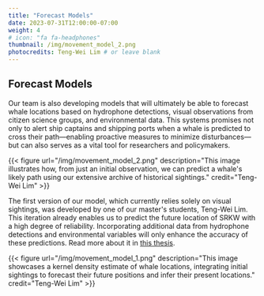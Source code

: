 ```yaml
---
title: "Forecast Models"
date: 2023-07-31T12:00:00-07:00
weight: 4
# icon: "fa fa-headphones"
thumbnail: /img/movement_model_2.png
photocredits: Teng-Wei Lim # or leave blank
---
```


## Forecast Models

Our team is also developing models that will ultimately be able to forecast whale locations based on hydrophone detections, visual observations from citizen science groups, and environmental data. This systems promises not only to alert ship captains and shipping ports when a whale is predicted to cross their path—enabling proactive measures to minimize disturbances—but can also serves as a vital tool for researchers and policymakers.

{{< figure url="/img/movement_model_2.png" description="This image illustrates how, from just an initial observation, we can predict a whale's likely path using our extensive archive of historical sightings." credit="Teng-Wei Lim" >}}

The first version of our model, which currently relies solely on visual sightings, was developed by one of our master's students, Teng-Wei Lim. This iteration already enables us to predict the future location of SRKW with a high degree of reliability. Incorporating additional data from hydrophone detections and environmental variables will only enhance the accuracy of these predictions. Read more about it in [this thesis](https://theses.lib.sfu.ca/file/thesis/7791).

{{< figure url="/img/movement_model_1.png" description="This image showcases a kernel density estimate of whale locations, integrating initial sightings to forecast their future positions and infer their present locations." credit="Teng-Wei Lim" >}}
